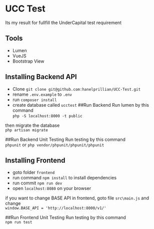 # UCC Test

Its my result for fullfill the UnderCapital test requirement

## Tools

- Lumen
- VueJS
- Bootstrap View

## Installing Backend API

- Clone `git clone git@github.com:hanelprillian/UCC-Test.git`
- rename `.env.example` to `.env `
- run `composer install`
- create database called `ucctest`
##Run Backend
Run lumen by this command \
`php -S localhost:8000 -t public`

then migrate the database\
`php artisan migrate`

##Run Backend Unit Testing
Run testing by this command \
`phpunit` or `php vendor/phpunit/phpunit/phpunit`

## Installing Frontend

- goto folder `frontend`
- run command `npm install` to install dependencies
- run commit `npm run dev` 
- open `localhost:8080` on your browser

if you want to change BASE API in frontend, goto file `src\main.js` and change \
`window.BASE_API = 'http://localhost:8000/v1/'`

##Run Frontend Unit Testing
Run testing by this command \
`npm run test`
